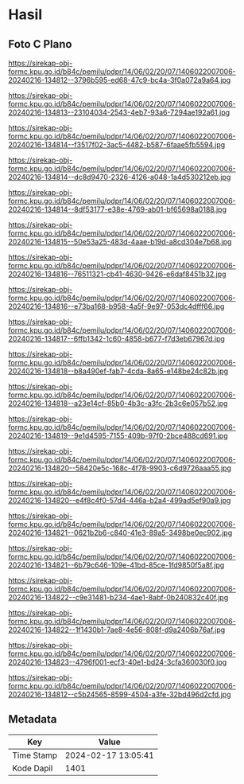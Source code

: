 # Hasil

## Foto C Plano

https://sirekap-obj-formc.kpu.go.id/b84c/pemilu/pdpr/14/06/02/20/07/1406022007006-20240216-134812--3796b595-ed68-47c9-bc4a-3f0a072a9a64.jpg

https://sirekap-obj-formc.kpu.go.id/b84c/pemilu/pdpr/14/06/02/20/07/1406022007006-20240216-134813--23104034-2543-4eb7-93a6-7294ae192a61.jpg

https://sirekap-obj-formc.kpu.go.id/b84c/pemilu/pdpr/14/06/02/20/07/1406022007006-20240216-134814--f3517f02-3ac5-4482-b587-6faae5fb5594.jpg

https://sirekap-obj-formc.kpu.go.id/b84c/pemilu/pdpr/14/06/02/20/07/1406022007006-20240216-134814--dc8d9470-2326-4126-a048-1a4d530212eb.jpg

https://sirekap-obj-formc.kpu.go.id/b84c/pemilu/pdpr/14/06/02/20/07/1406022007006-20240216-134814--8df53177-e38e-4769-ab01-bf65698a0188.jpg

https://sirekap-obj-formc.kpu.go.id/b84c/pemilu/pdpr/14/06/02/20/07/1406022007006-20240216-134815--50e53a25-483d-4aae-b19d-a8cd304e7b68.jpg

https://sirekap-obj-formc.kpu.go.id/b84c/pemilu/pdpr/14/06/02/20/07/1406022007006-20240216-134816--76511321-cb41-4630-9426-e6daf8451b32.jpg

https://sirekap-obj-formc.kpu.go.id/b84c/pemilu/pdpr/14/06/02/20/07/1406022007006-20240216-134816--e73ba168-b958-4a5f-9e97-053dc4dfff66.jpg

https://sirekap-obj-formc.kpu.go.id/b84c/pemilu/pdpr/14/06/02/20/07/1406022007006-20240216-134817--6ffb1342-1c60-4858-b677-f7d3eb67967d.jpg

https://sirekap-obj-formc.kpu.go.id/b84c/pemilu/pdpr/14/06/02/20/07/1406022007006-20240216-134818--b8a490ef-fab7-4cda-8a65-e148be24c82b.jpg

https://sirekap-obj-formc.kpu.go.id/b84c/pemilu/pdpr/14/06/02/20/07/1406022007006-20240216-134818--a23e14cf-85b0-4b3c-a3fc-2b3c6e057b52.jpg

https://sirekap-obj-formc.kpu.go.id/b84c/pemilu/pdpr/14/06/02/20/07/1406022007006-20240216-134819--9e1d4595-7155-409b-97f0-2bce488cd691.jpg

https://sirekap-obj-formc.kpu.go.id/b84c/pemilu/pdpr/14/06/02/20/07/1406022007006-20240216-134820--58420e5c-168c-4f78-9903-c6d9726aaa55.jpg

https://sirekap-obj-formc.kpu.go.id/b84c/pemilu/pdpr/14/06/02/20/07/1406022007006-20240216-134820--e4f8c4f0-57d4-446a-b2a4-499ad5ef90a9.jpg

https://sirekap-obj-formc.kpu.go.id/b84c/pemilu/pdpr/14/06/02/20/07/1406022007006-20240216-134821--0621b2b6-c840-41e3-89a5-3498be0ec902.jpg

https://sirekap-obj-formc.kpu.go.id/b84c/pemilu/pdpr/14/06/02/20/07/1406022007006-20240216-134821--6b79c646-109e-41bd-85ce-1fd9850f5a8f.jpg

https://sirekap-obj-formc.kpu.go.id/b84c/pemilu/pdpr/14/06/02/20/07/1406022007006-20240216-134822--c9e31481-b234-4ae1-8abf-0b240832c40f.jpg

https://sirekap-obj-formc.kpu.go.id/b84c/pemilu/pdpr/14/06/02/20/07/1406022007006-20240216-134822--1f1430b1-7ae8-4e56-808f-d9a2406b76af.jpg

https://sirekap-obj-formc.kpu.go.id/b84c/pemilu/pdpr/14/06/02/20/07/1406022007006-20240216-134823--4796f001-ecf3-40e1-bd24-3cfa360030f0.jpg

https://sirekap-obj-formc.kpu.go.id/b84c/pemilu/pdpr/14/06/02/20/07/1406022007006-20240216-134812--c5b24565-8599-4504-a3fe-32bd496d2cfd.jpg


## Metadata

| Key        | Value               |
| ---------- | ------------------- |
| Time Stamp | 2024-02-17 13:05:41 |
| Kode Dapil | 1401                |



